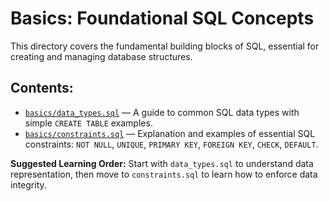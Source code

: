 # Basics: Foundational SQL Concepts

This directory covers the fundamental building blocks of SQL, essential for creating and managing database structures.

## Contents:

- [`basics/data_types.sql`](basics/data_types.sql) — A guide to common SQL data types with simple `CREATE TABLE` examples.
- [`basics/constraints.sql`](basics/constraints.sql) — Explanation and examples of essential SQL constraints: `NOT NULL`, `UNIQUE`, `PRIMARY KEY`, `FOREIGN KEY`, `CHECK`, `DEFAULT`.

**Suggested Learning Order:** Start with `data_types.sql` to understand data representation, then move to `constraints.sql` to learn how to enforce data integrity.

